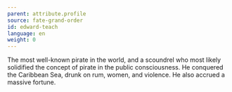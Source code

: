 ```yaml
---
parent: attribute.profile
source: fate-grand-order
id: edward-teach
language: en
weight: 0
---
```


The most well-known pirate in the world, and a scoundrel who most likely solidified the concept of pirate in the public consciousness. He conquered the Caribbean Sea, drunk on rum, women, and violence. He also accrued a massive fortune.

